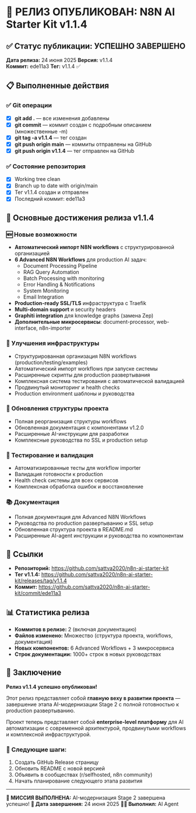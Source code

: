 # 🚀 РЕЛИЗ ОПУБЛИКОВАН: N8N AI Starter Kit v1.1.4

## ✅ Статус публикации: УСПЕШНО ЗАВЕРШЕНО

**Дата релиза:** 24 июня 2025
**Версия:** v1.1.4  
**Коммит:** ede11a3
**Тег:** v1.1.4 ✅

## 📋 Выполненные действия

### ✅ Git операции
- [x] **git add .** — все изменения добавлены
- [x] **git commit** — коммит создан с подробным описанием (множественные -m)
- [x] **git tag -a v1.1.4** — тег создан
- [x] **git push origin main** — коммиты отправлены на GitHub
- [x] **git push origin v1.1.4** — тег отправлен на GitHub

### ✅ Состояние репозитория
- [x] Working tree clean
- [x] Branch up to date with origin/main
- [x] Тег v1.1.4 создан и отправлен
- [x] Последний коммит: ede11a3

## 🎯 Основные достижения релиза v1.1.4

### 🆕 Новые возможности
- **Автоматический импорт N8N workflows** с структурированной организацией
- **6 Advanced N8N Workflows** для production AI задач:
  - Document Processing Pipeline
  - RAG Query Automation
  - Batch Processing with monitoring
  - Error Handling & Notifications
  - System Monitoring
  - Email Integration
- **Production-ready SSL/TLS** инфраструктура с Traefik
- **Multi-domain support** и security headers
- **Graphiti integration** для knowledge graphs (замена Zep)
- **Дополнительные микросервисы**: document-processor, web-interface, n8n-importer

### 🔄 Улучшения инфраструктуры
- Структурированная организация N8N workflows (production/testing/examples)
- Автоматический импорт workflows при запуске системы
- Расширенные скрипты для production развертывания
- Комплексная система тестирования с автоматической валидацией
- Продвинутый мониторинг и health checks
- Production environment шаблоны и руководства

### 📁 Обновления структуры проекта
- Полная реорганизация структуры workflows
- Обновленная документация с компонентами v1.2.0
- Расширенные AI-инструкции для разработки
- Комплексные руководства по SSL и production setup

### 🧪 Тестирование и валидация
- Автоматизированные тесты для workflow importer
- Валидация готовности к production
- Health check системы для всех сервисов
- Комплексная обработка ошибок и восстановление

### 📚 Документация
- Полная документация для Advanced N8N Workflows
- Руководства по production развертыванию и SSL setup
- Обновленная структура проекта в README.md
- Расширенные AI-agent инструкции и руководства по компонентам

## 🔗 Ссылки

- **Репозиторий:** https://github.com/sattva2020/n8n-ai-starter-kit
- **Тег v1.1.4:** https://github.com/sattva2020/n8n-ai-starter-kit/releases/tag/v1.1.4
- **Коммит:** https://github.com/sattva2020/n8n-ai-starter-kit/commit/ede11a3

## 📊 Статистика релиза

- **Коммитов в релизе:** 2 (включая документацию)
- **Файлов изменено:** Множество (структура проекта, workflows, документация)
- **Новых компонентов:** 6 Advanced Workflows + 3 микросервиса
- **Строк документации:** 1000+ строк в новых руководствах

## 🎉 Заключение

**Релиз v1.1.4 успешно опубликован!** 

Этот релиз представляет собой **главную веху в развитии проекта** — завершение этапа AI-модернизации Stage 2 с полной готовностью к production развертыванию.

Проект теперь представляет собой **enterprise-level платформу** для AI автоматизации с современной архитектурой, продвинутыми workflows и комплексной инфраструктурой.

### 🚀 Следующие шаги:
1. Создать GitHub Release страницу
2. Обновить README с новой версией
3. Объявить в сообществах (r/selfhosted, n8n community)
4. Начать планирование следующего этапа развития

---

**🎯 МИССИЯ ВЫПОЛНЕНА:** AI-модернизация Stage 2 завершена успешно!
**📅 Дата завершения:** 24 июня 2025
**👨‍💻 Выполнил:** AI Agent
